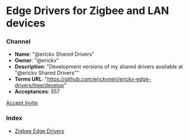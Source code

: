 # Edge Drivers for Zigbee and LAN devices

### Channel

- **Name**: "@erickv Shared Drivers"
- **Owner**: "@erickv"
- **Description**: "Development versions of my shared drivers available at \"@erickv Shared Drivers\""
- **Terms URL**: "https://github.com/erickvneri/erickv-edge-drivers/tree/develop"
- **Acceptances**: 557

<a href="https://bestow-regional.api.smartthings.com/invite/Q1jP18n4oZML">Accept Invite</a>

### Index

- [Zigbee Edge Drivers](./zigbee)
